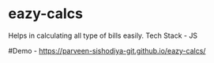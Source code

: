 # eazy-calcs
Helps in calculating all type of bills easily. Tech Stack - JS

#Demo - https://parveen-sishodiya-git.github.io/eazy-calcs/

